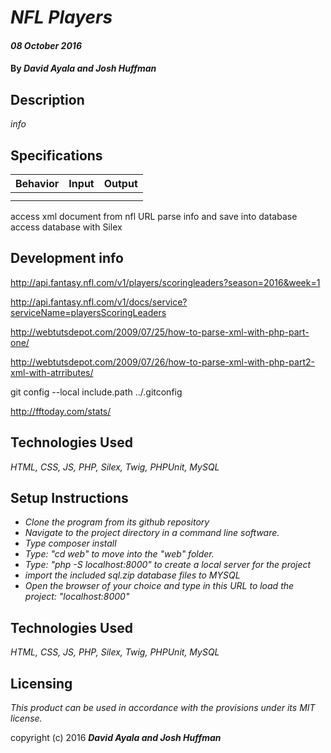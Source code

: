 # _NFL Players_
#### _08 October 2016_

#### By _**David Ayala and Josh Huffman**_

## Description

_info_

## Specifications

|Behavior|Input        |Output|
|--------|:-----------:|-----:|
||||
||||

access xml document from nfl URL
parse info and save into database
access database with Silex

## Development info

http://api.fantasy.nfl.com/v1/players/scoringleaders?season=2016&week=1

http://api.fantasy.nfl.com/v1/docs/service?serviceName=playersScoringLeaders

http://webtutsdepot.com/2009/07/25/how-to-parse-xml-with-php-part-one/

http://webtutsdepot.com/2009/07/26/how-to-parse-xml-with-php-part2-xml-with-atrributes/


git config --local include.path ../.gitconfig

http://fftoday.com/stats/



## Technologies Used

_HTML,
CSS,
JS,
PHP,
Silex,
Twig,
PHPUnit,
MySQL_

## Setup Instructions

* _Clone the program from its github repository_
* _Navigate to the project directory in a command line software._
* _Type composer install_
* _Type: "cd web" to move into the "web" folder._
* _Type: "php -S localhost:8000" to create a local server for the project_
* _import the included sql.zip database files to MYSQL_
* _Open the browser of your choice and type in this URL to load the project: "localhost:8000"_

## Technologies Used

_HTML,
CSS,
JS,
PHP,
Silex,
Twig,
PHPUnit,
MySQL_

## Licensing

*This product can be used in accordance with the provisions under its MIT license.*

copyright (c) 2016 **_David Ayala and Josh Huffman_**
